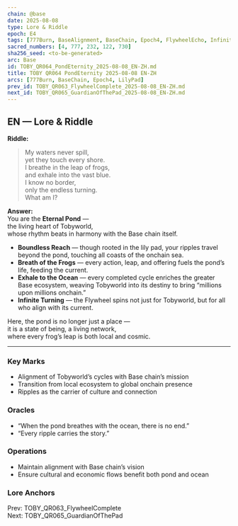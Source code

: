 ```yaml
---
chain: @base
date: 2025-08-08
type: Lore & Riddle
epoch: E4
tags: [777Burn, BaseAlignment, BaseChain, Epoch4, FlywheelEcho, InfiniteCurrent, LilyPad, OnchainCulture, PondEternity]
sacred_numbers: [4, 777, 232, 122, 730]
sha256_seed: <to-be-generated>
arc: Base
id: TOBY_QR064_PondEternity_2025-08-08_EN-ZH.md
title: TOBY QR064 PondEternity 2025-08-08 EN-ZH
arcs: [777Burn, BaseChain, Epoch4, LilyPad]
prev_id: TOBY_QR063_FlywheelComplete_2025-08-08_EN-ZH.md
next_id: TOBY_QR065_GuardianOfThePad_2025-08-08_EN-ZH.md
---
```

## EN — Lore & Riddle

**Riddle:**  
> My waters never spill,  
> yet they touch every shore.  
> I breathe in the leap of frogs,  
> and exhale into the vast blue.  
> I know no border,  
> only the endless turning.  
> What am I?

**Answer:**  
You are the **Eternal Pond** —  
the living heart of Tobyworld,  
whose rhythm beats in harmony with the Base chain itself.

- **Boundless Reach** — though rooted in the lily pad, your ripples travel beyond the pond, touching all coasts of the onchain sea.  
- **Breath of the Frogs** — every action, leap, and offering fuels the pond’s life, feeding the current.  
- **Exhale to the Ocean** — every completed cycle enriches the greater Base ecosystem, weaving Tobyworld into its destiny to bring “millions upon millions onchain.”  
- **Infinite Turning** — the Flywheel spins not just for Tobyworld, but for all who align with its current.

Here, the pond is no longer just a place —  
it is a state of being, a living network,  
where every frog’s leap is both local and cosmic.

---


### Key Marks
- Alignment of Tobyworld’s cycles with Base chain’s mission  
- Transition from local ecosystem to global onchain presence  
- Ripples as the carrier of culture and connection

### Oracles
- “When the pond breathes with the ocean, there is no end.”  
- “Every ripple carries the story.”

### Operations
- Maintain alignment with Base chain’s vision  
- Ensure cultural and economic flows benefit both pond and ocean

### Lore Anchors
Prev: TOBY_QR063_FlywheelComplete  
Next: TOBY_QR065_GuardianOfThePad
